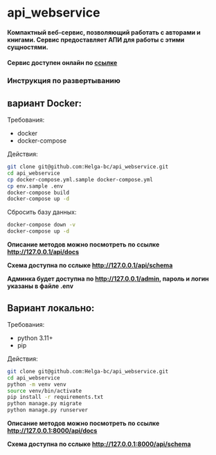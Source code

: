# api_webservice

#### Компактный веб-сервис, позволяющий работать с авторами и книгами. Сервис предоставляет АПИ для работы с этими сущностями.

#### Сервис доступен онлайн по [ссылке](http://blashko-serviceapi.westeurope.cloudapp.azure.com/api/docs)


### Инструкция по рaзвертыванию

## вариант Docker:
Требования:
- docker
- docker-compose

Действия:
```bash
git clone git@github.com:Helga-bc/api_webservice.git
cd api_webservice
cp docker-compose.yml.sample docker-compose.yml
cp env.sample .env
docker-compose build
docker-compose up -d
```
Сбросить базу данных:
```bash
docker-compose down -v
docker-compose up -d
```

   
__Описание методов можно посмотреть по ссылке http://127.0.0.1/api/docs__

__Схема доступна по сслыке http://127.0.0.1/api/schema__

__Админка будет доступна по http://127.0.0.1/admin, пароль и логин указаны в файле .env__

  

## Вариант локально:
Требования:
- python 3.11+
- pip

Действия:
```bash git clone git@github.com:Helga-bc/api_webservice.git
git clone git@github.com:Helga-bc/api_webservice.git
cd api_webservice
python -m venv venv
source venv/bin/activate
pip install -r requirements.txt
python manage.py migrate
python manage.py runserver
```


__Описание методов можно посмотреть по ссылке http://127.0.0.1:8000/api/docs__

__Схема доступна по сслыке http://127.0.0.1:8000/api/schema__
















